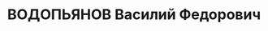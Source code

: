 ---
title: ВОДОПЬЯНОВ Василий Федорович
description: "Род. в 1888, русский, подъесаул, обр.: окончил Военной Академии им.М.В.Фрунзе,\
  \ член ВКП(б) с 1920. Командир 1-го революционного кавалерийского полка, начальник\
  \ штаба 7-й кавалерийской дивизии, командир 2-го конного корпуса, начальник кавалерийской\
  \ дивизии, награжден орденом Красного Знамени, орденом Красного Знамени Азербайджанской\
  \ ССР, комбриг, командир 2-й железнодорожной бригады НКВД, (3-й железнодорожной\
  \ бригады НКВД) \n  Арестован 25.07.1937. Приговор: ВК ВС СССР, 28.11.1937 – ВМН.\
  \ Расстрелян 28.11.1937. \n  Реабилитирован 03.03.1956"
---